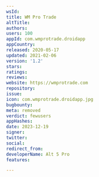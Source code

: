 ```yaml
---
wsId: 
title: WM Pro Trade
altTitle: 
authors: 
users: 100
appId: com.wmprotrade.droidapp
appCountry: 
released: 2020-05-17
updated: 2021-02-06
version: '1.2'
stars: 
ratings: 
reviews: 
website: https://wmprotrade.com
repository: 
issue: 
icon: com.wmprotrade.droidapp.jpg
bugbounty: 
meta: removed
verdict: fewusers
appHashes: 
date: 2023-12-19
signer: 
twitter: 
social: 
redirect_from: 
developerName: Alt 5 Pro
features: 

---
```


